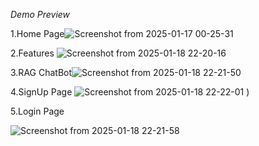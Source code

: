 *Demo Preview*

1.Home Page![Screenshot from 2025-01-17 00-25-31](https://github.com/user-attachments/assets/5e0f69f6-5a0f-4229-ad31-d18b4b7f3e34)


2.Features
![Screenshot from 2025-01-18 22-20-16](https://github.com/user-attachments/assets/e22ad950-2e85-4bd1-8ff4-fbddd33899b5)

3.RAG ChatBot![Screenshot from 2025-01-18 22-21-50](https://github.com/user-attachments/assets/8a1fe4d3-3c7e-42c3-926b-24f3cb9512ba)

4.SignUp Page
![Screenshot from 2025-01-18 22-22-01](https://github.com/user-attachments/assets/62182e9d-17a2-476c-ad92-6a3644bf83d7)
)

5.Login Page

![Screenshot from 2025-01-18 22-21-58](https://github.com/user-attachments/assets/1f6aa095-cefe-4945-9873-c30ee5ffa290)
